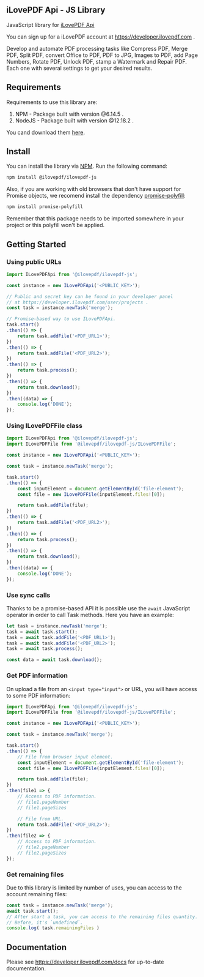 iLovePDF Api - JS Library
--------------------------

JavaScript library for [iLovePDF Api](https://developer.ilovepdf.com)

You can sign up for a iLovePDF account at https://developer.ilovepdf.com .

Develop and automate PDF processing tasks like Compress PDF, Merge PDF, Split PDF, convert Office to PDF, PDF to JPG, Images to PDF, add Page Numbers, Rotate PDF, Unlock PDF, stamp a Watermark and Repair PDF. Each one with several settings to get your desired results.

## Requirements

Requirements to use this library are:

1. NPM - Package built with version @6.14.5 .
2. NodeJS - Package built with version @12.18.2 .

You cand download them [here](https://nodejs.org/en).

## Install

You can install the library via [NPM](https://www.npmjs.com). Run the following command:

```bash
npm install @ilovepdf/ilovepdf-js
```

Also, if you are working with old browsers that don't have support for Promise objects, we recomend install the dependency [promise-polyfill](https://www.npmjs.com/package/promise-polyfill):

```bash
npm install promise-polyfill
```

Remember that this package needs to be imported somewhere in your project or this polyfill won't be applied.

## Getting Started

### Using public URLs

```js
import ILovePDFApi from '@ilovepdf/ilovepdf-js';

const instance = new ILovePDFApi('<PUBLIC_KEY>');

// Public and secret key can be found in your developer panel
// at https://developer.ilovepdf.com/user/projects .
const task = instance.newTask('merge');

// Promise-based way to use ILovePDFApi.
task.start()
.then(() => {
    return task.addFile('<PDF_URL1>');
})
.then(() => {
    return task.addFile('<PDF_URL2>');
})
.then(() => {
    return task.process();
})
.then(() => {
    return task.download();
})
.then((data) => {
    console.log('DONE');
});
```

### Using ILovePDFFile class

```js
import ILovePDFApi from '@ilovepdf/ilovepdf-js';
import ILovePDFFile from '@ilovepdf/ilovepdf-js/ILovePDFFile';

const instance = new ILovePDFApi('<PUBLIC_KEY>');

const task = instance.newTask('merge');

task.start()
.then(() => {
    const inputElement = document.getElementById('file-element');
    const file = new ILovePDFFile(inputElement.files![0]);

    return task.addFile(file);
})
.then(() => {
    return task.addFile('<PDF_URL2>');
})
.then(() => {
    return task.process();
})
.then(() => {
    return task.download();
})
.then((data) => {
    console.log('DONE');
});
```

### Use sync calls

Thanks to be a promise-based API it is possible use the `await` JavaScript operator in order to call Task methods. Here you have an example:

```js
let task = instance.newTask('merge');
task = await task.start();
task = await task.addFile('<PDF_URL1>');
task = await task.addFile('<PDF_URL2>');
task = await task.process();

const data = await task.download();
```

### Get PDF information

On upload a file from an `<input type="input">` or URL, you will have access to some PDF information:

```js
import ILovePDFApi from '@ilovepdf/ilovepdf-js';
import ILovePDFFile from '@ilovepdf/ilovepdf-js/ILovePDFFile';

const instance = new ILovePDFApi('<PUBLIC_KEY>');

const task = instance.newTask('merge');

task.start()
.then(() => {
    // File from browser input element.
    const inputElement = document.getElementById('file-element');
    const file = new ILovePDFFile(inputElement.files![0]);

    return task.addFile(file);
})
.then(file1 => {
    // Access to PDF information.
    // file1.pageNumber
    // file1.pageSizes

    // File from URL.
    return task.addFile('<PDF_URL2>');
})
.then(file2 => {
    // Access to PDF information.
    // file2.pageNumber
    // file2.pageSizes
});
```

### Get remaining files

Due to this library is limited by number of uses, you can access to the account remaining files:

```js
const task = instance.newTask('merge');
await task.start();
// After start a task, you can access to the remaining files quantity.
// Before, it's `undefined`.
console.log( task.remainingFiles )
```

## Documentation

Please see https://developer.ilovepdf.com/docs for up-to-date documentation.
